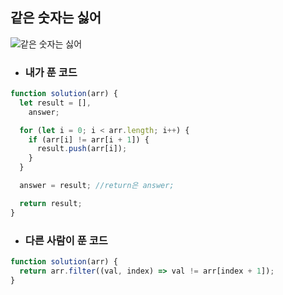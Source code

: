 ## 같은 숫자는 싫어

![같은 숫자는 싫어](https://media.discordapp.net/attachments/956190154454876183/1102818037834457110/image.png?width=428&height=650)

- ### 내가 푼 코드

```js
function solution(arr) {
  let result = [],
    answer;

  for (let i = 0; i < arr.length; i++) {
    if (arr[i] != arr[i + 1]) {
      result.push(arr[i]);
    }
  }

  answer = result; //return은 answer;

  return result;
}
```

- ### 다른 사람이 푼 코드

```js
function solution(arr) {
  return arr.filter((val, index) => val != arr[index + 1]);
}
```
